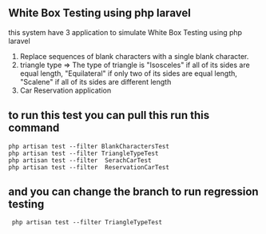  
## White Box Testing using php laravel 

this system have 3 application to simulate White Box Testing using php laravel

1.	Replace sequences of blank characters with a single blank character. 
2.	triangle type => The type of triangle is "Isosceles" if all of its sides are equal length, "Equilateral" if only two of its sides are equal length, "Scalene" if all of its sides are different length
3.	Car Reservation application 

## to run this test you can pull this run this command 

    php artisan test --filter BlankCharactersTest
    php artisan test --filter TriangleTypeTest   
    php artisan test --filter  SerachCarTest   
    php artisan test --filter  ReservationCarTest
    
## and you can change the branch to run regression testing
    
     php artisan test --filter TriangleTypeTest
